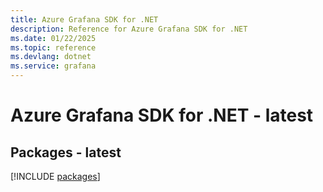 ```yaml
---
title: Azure Grafana SDK for .NET
description: Reference for Azure Grafana SDK for .NET
ms.date: 01/22/2025
ms.topic: reference
ms.devlang: dotnet
ms.service: grafana
---
```

# Azure Grafana SDK for .NET - latest
## Packages - latest
[!INCLUDE [packages](grafana-index.md)]